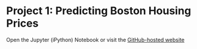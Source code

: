 # Project 1: Predicting Boston Housing Prices

Open the Jupyter (iPython) Notebook or visit the [GitHub-hosted website](http://allanbreyes.github.io/mlnd-boston-housing/)
